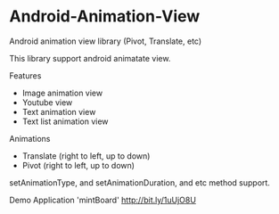 Android-Animation-View
======================

Android animation view library (Pivot, Translate, etc)

This library support android animatate view.

Features

- Image animation view
- Youtube view
- Text animation view
- Text list animation view

Animations
 
- Translate (right to left, up to down)
- Pivot (right to left, up to down)

setAnimationType, and setAnimationDuration, and etc method support. 

Demo Application 'mintBoard'
http://bit.ly/1uUjO8U 